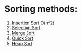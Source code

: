 # Sorting methods:
1. [Insertion Sort](https://github.com/vinitkesh/PD_Lab/blob/main/Endsem_Practise/Sorting/insertion.c) O(n^2)
2. [Selection Sort]()
3. [Merge Sort]()
4. [Quick Sort]()
5. [Heap Sort]()
